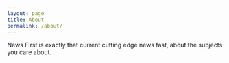 ```yaml
---
layout: page
title: About
permalink: /about/
---
```


News First is exactly that current cutting edge news fast, about the subjects you care about.


